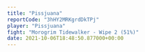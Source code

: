 ```yaml
---
title: "Pissjuana"
reportCode: "3hHY2MRKgrdDkTPj"
player: "Pissjuana"
fight: "Morogrim Tidewalker - Wipe 2 (51%)"
date: 2021-10-06T18:48:50.877000+00:00
---
```


